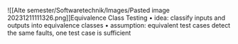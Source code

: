 ![[Alte semester/Softwaretechnik/Images/Pasted image 20231211111326.png]]Equivalence Class Testing 
• idea: classify inputs and outputs into equivalence classes 
• assumption: equivalent test cases detect the same faults, one test case is sufficient